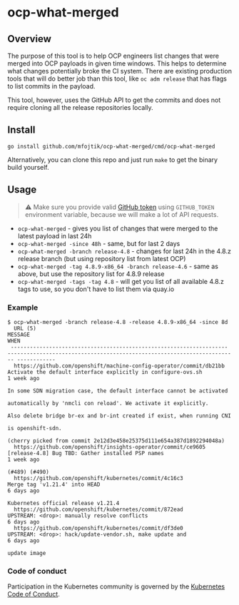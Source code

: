 # ocp-what-merged

## Overview

The purpose of this tool is to help OCP engineers list changes that were merged into OCP payloads in given time windows.
This helps to determine what changes potentially broke the CI system.
There are existing production tools that will do better job than this tool, like `oc adm release` that has flags to list
commits in the payload.

This tool, however, uses the GitHub API to get the commits and does not require cloning all the release repositories locally.

## Install

`go install github.com/mfojtik/ocp-what-merged/cmd/ocp-what-merged`

Alternatively, you can clone this repo and just run `make` to get the binary build yourself.

## Usage

> :warning: Make sure you provide valid [GitHub token](https://github.com/settings/tokens) using `GITHUB_TOKEN` environment variable, because we will make a lot of API requests.

* `ocp-what-merged` - gives you list of changes that were merged to the latest payload in last 24h
* `ocp-what-merged -since 48h` - same, but for last 2 days
* `ocp-what-merged -branch release-4.8` - changes for last 24h in the 4.8.z release branch (but using repository list from latest OCP)
* `ocp-what-merged -tag 4.8.9-x86_64 -branch release-4.6` - same as above, but use the repository list for 4.8.9 release
* `ocp-what-merged -tags -tag 4.8` - will get you list of all available 4.8.z tags to use, so you don't have to list them via quay.io

### Example

```console
$ ocp-what-merged -branch release-4.8 -release 4.8.9-x86_64 -since 8d
  URL (5)                                                              MESSAGE                                                                  WHEN        
 -------------------------------------------------------------------- ------------------------------------------------------------------------ ------------ 
  https://github.com/openshift/machine-config-operator/commit/db21bb   Activate the default interface explicitly in configure-ovs.sh            1 week ago  
                                                                       In some SDN migration case, the default interface cannot be activated                
                                                                       automatically by 'nmcli con reload'. We activate it explicitly.                      
                                                                       Also delete bridge br-ex and br-int created if exist, when running CNI               
                                                                       is openshift-sdn.                                                                    
                                                                       (cherry picked from commit 2e12d3e458e25375d111e654a387d1892294048a)                 
  https://github.com/openshift/insights-operator/commit/ce9605         [release-4.8] Bug TBD: Gather installed PSP names                        1 week ago  
                                                                       (#489) (#490)                                                                        
  https://github.com/openshift/kubernetes/commit/4c16c3                Merge tag 'v1.21.4' into HEAD                                            6 days ago  
                                                                       Kubernetes official release v1.21.4                                                  
  https://github.com/openshift/kubernetes/commit/872ead                UPSTREAM: <drop>: manually resolve conflicts                             6 days ago  
  https://github.com/openshift/kubernetes/commit/df3de0                UPSTREAM: <drop>: hack/update-vendor.sh, make update and                 6 days ago  
                                                                       update image    
```

### Code of conduct

Participation in the Kubernetes community is governed by the [Kubernetes Code of Conduct](code-of-conduct.md).

[owners]: https://git.k8s.io/community/contributors/guide/owners.md
[Creative Commons 4.0]: https://git.k8s.io/website/LICENSE